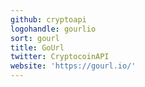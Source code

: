 ```yaml
---
github: cryptoapi
logohandle: gourlio
sort: gourl
title: GoUrl
twitter: CryptocoinAPI
website: 'https://gourl.io/'
---
```

